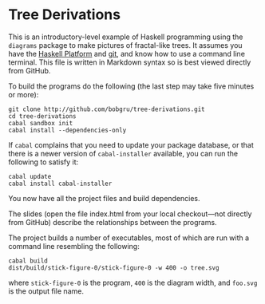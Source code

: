 # Tree Derivations

This is an introductory-level example of Haskell programming
using the `diagrams` package to make pictures of fractal-like trees. It
assumes you have the [Haskell Platform][HP] and [git][git], and know how to use a
command line terminal. This file is written in Markdown
syntax so is best viewed directly from GitHub.

To build the programs do the following (the last step may take five minutes or more):

```
git clone http://github.com/bobgru/tree-derivations.git
cd tree-derivations
cabal sandbox init
cabal install --dependencies-only
```

If `cabal` complains that you need to update your package database, or that
there is a newer version of `cabal-installer` available, you can run the following
to satisfy it:

```
cabal update
cabal install cabal-installer
```

You now have all the project files and build dependencies.

The slides (open the file index.html from your local checkout—not directly from GitHub)
describe the relationships between the programs.

The project builds a number of executables, most of which are run with a command line
resembling the following:

```
cabal build
dist/build/stick-figure-0/stick-figure-0 -w 400 -o tree.svg
```

where `stick-figure-0` is the program, `400` is the diagram width, and `foo.svg` is
the output file name.

[HP]: http://www.haskell.org/platform/
[git]: http://git-scm.com
